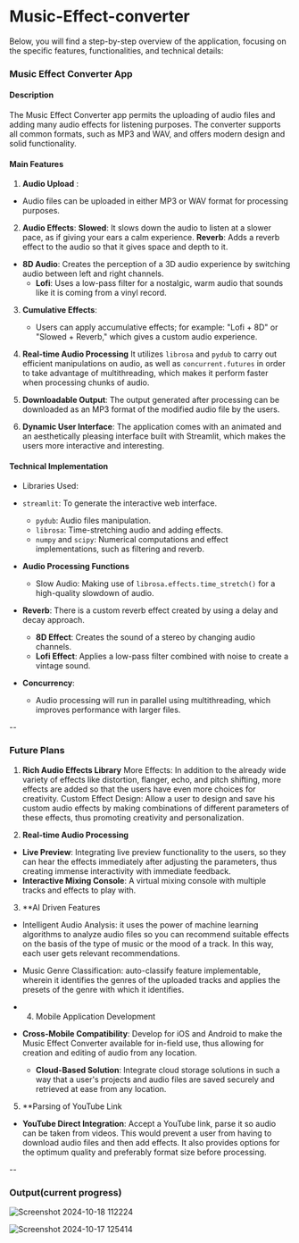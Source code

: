 # Music-Effect-converter

Below, you will find a step-by-step overview of the application, focusing on the specific features, functionalities, and technical details:

### Music Effect Converter App

#### Description
The Music Effect Converter app permits the uploading of audio files and adding many audio effects for listening purposes. The converter supports all common formats, such as MP3 and WAV, and offers modern design and solid functionality.

#### Main Features
1. **Audio Upload** :
- Audio files can be uploaded in either MP3 or WAV format for processing purposes.

2. **Audio Effects**:
   **Slowed**: It slows down the audio to listen at a slower pace, as if giving your ears a calm experience.
   **Reverb**: Adds a reverb effect to the audio so that it gives space and depth to it.
- **8D Audio**: Creates the perception of a 3D audio experience by switching audio between left and right channels.
   - **Lofi**: Uses a low-pass filter for a nostalgic, warm audio that sounds like it is coming from a vinyl record.

3. **Cumulative Effects**:
   - Users can apply accumulative effects; for example: "Lofi + 8D" or "Slowed + Reverb," which gives a custom audio experience.

4. **Real-time Audio Processing**
It utilizes `librosa` and `pydub` to carry out efficient manipulations on audio, as well as `concurrent.futures` in order to take advantage of multithreading, which makes it perform faster when processing chunks of audio.

5. **Downloadable Output**:
   The output generated after processing can be downloaded as an MP3 format of the modified audio file by the users.

6. **Dynamic User Interface**:
   The application comes with an animated and an aesthetically pleasing interface built with Streamlit, which makes the users more interactive and interesting.

#### Technical Implementation
- Libraries Used:
- `streamlit`: To generate the interactive web interface.
  - `pydub`: Audio files manipulation.
  - `librosa`: Time-stretching audio and adding effects.
  - `numpy` and `scipy`: Numerical computations and effect implementations, such as filtering and reverb.

- **Audio Processing Functions**
  - Slow Audio: Making use of `librosa.effects.time_stretch()` for a high-quality slowdown of audio.
- **Reverb**: There is a custom reverb effect created by using a delay and decay approach.
  - **8D Effect**: Creates the sound of a stereo by changing audio channels.
  - **Lofi Effect**: Applies a low-pass filter combined with noise to create a vintage sound.
- **Concurrency**:
  - Audio processing will run in parallel using multithreading, which improves performance with larger files.

--

### Future Plans 
1. **Rich Audio Effects Library**
   More Effects: In addition to the already wide variety of effects like distortion, flanger, echo, and pitch shifting, more effects are added so that the users have even more choices for creativity.
   Custom Effect Design: Allow a user to design and save his custom audio effects by making combinations of different parameters of these effects, thus promoting creativity and personalization.

2. **Real-time Audio Processing**
- **Live Preview**: Integrating live preview functionality to the users, so they can hear the effects immediately after adjusting the parameters, thus creating immense interactivity with immediate feedback.
- **Interactive Mixing Console**: A virtual mixing console with multiple tracks and effects to play with.

3. **AI Driven Features
- Intelligent Audio Analysis: it uses the power of machine learning algorithms to analyze audio files so you can recommend suitable effects on the basis of the type of music or the mood of a track. In this way, each user gets relevant recommendations.
- Music Genre Classification: auto-classify feature implementable, wherein it identifies the genres of the uploaded tracks and applies the presets of the genre with which it identifies.

- 4. Mobile Application Development

- **Cross-Mobile Compatibility**: Develop for iOS and Android to make the Music Effect Converter available for in-field use, thus allowing for creation and editing of audio from any location.
   - **Cloud-Based Solution**: Integrate cloud storage solutions in such a way that a user's projects and audio files are saved securely and retrieved at ease from any location.

5. **Parsing of YouTube Link
- **YouTube Direct Integration**: Accept a YouTube link, parse it so audio can be taken from videos. This would prevent a user from having to download audio files and then add effects. It also provides options for the optimum quality and preferably format size before processing.


--

### Output(current progress)
![Screenshot 2024-10-18 112224](https://github.com/user-attachments/assets/7ec21a62-2051-493a-ab4a-e457b031d0ce)

![Screenshot 2024-10-17 125414](https://github.com/user-attachments/assets/8ac80ec3-bee8-4fc9-8dd2-7abd612c206d)


